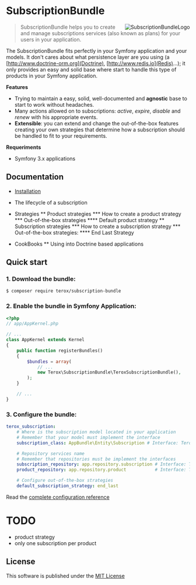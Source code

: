 SubscriptionBundle
==================

<img src="https://raw.githubusercontent.com/terox/SubscriptionBundle/master/doc/images/SubscriptionBundleLogo.png" alt="SubscriptionBundleLogo" align="right">

> SubscriptionBundle helps you to create and manage subscriptions services (also known as plans) for your users in your application.

The SubscriptionBundle fits perfectly in your Symfony application and your models. It don't cares about what persistence
layer are you using (a [http://www.doctrine-orm.org](Doctrine), [http://www.redis.io](Redis)...); it only provides an easy 
and solid base where start to handle this type of products in your Symfony application.

**Features**
 * Trying to maintain a easy, solid, well-documented and **agnostic** base to start to work without headaches.
 * Many actions allowed on to subscriptions: *active*, *expire*, *disable* and *renew* with his appropriate events.
 * **Extensible**: you can extend and change the out-of-the-box features creating your own strategies that determine how 
 a subscription should be handled to fit to your requirements.

**Requeriments**
 * Symfony 3.x applications
 
Documentation
-------------
* [Installation](#installation)
* The lifecycle of a subscription
* Strategies
** Product strategies
*** How to create a product strategy
*** Out-of-the-box strategies
**** Default product strategy
** Subscription strategies
*** How to create a subscription strategy
*** Out-of-the-box strategies:
**** End Last Strategy

* CookBooks
** Using into Doctrine based applications

Quick start
-----------

### 1. Download the bundle:

```bash
$ composer require terox/subscription-bundle
```

### 2. Enable the bundle in Symfony Application:

```php
<?php
// app/AppKernel.php

// ...
class AppKernel extends Kernel
{
    public function registerBundles()
    {
        $bundles = array(
            // ...
            new Terox\SubscriptionBundle\TeroxSubscriptionBundle(),
        );
    }

    // ...
}
```

### 3. Configure the bundle:

```yaml
terox_subscription:
    # Where is the subscription model located in your application
    # Remember that your model must implement the interface
    subscription_class: AppBundle\Entity\Subscription # Interface: Terox\SubscriptionBundle\Model\SubscriptionInterface

    # Repository services name
    # Remember that repositories must be implement the interfaces
    subscription_repository: app.repository.subscription # Interface: Terox\SubscriptionBundle\Repository\SubscriptionRepositoryInterface
    product_repository: app.repository.product           # Interface: Terox\SubscriptionBundle\Repository\ProductRepositoryInterface

    # Configure out-of-the-box strategies
    default_subscription_strategy: end_last
```
Read the [complete configuration reference](https://github.com/terox/SubscriptionBundle/blob/master/doc/ReferenceConfig.md)


# TODO
- product strategy
- only one subscription per product

License
-------

This software is published under the [MIT License](https://github.com/terox/SubscriptionBundle/master/LICENSE.md)